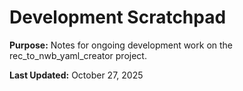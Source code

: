 # Development Scratchpad

**Purpose:** Notes for ongoing development work on the rec_to_nwb_yaml_creator project.

**Last Updated:** October 27, 2025
